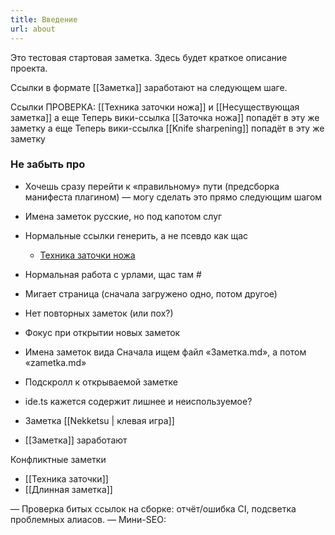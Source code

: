 ```yaml
---
title: Введение
url: about
---
```


Это тестовая стартовая заметка. Здесь будет краткое описание проекта.

Ссылки в формате [[Заметка]] заработают на следующем шаге.

Ссылки ПРОВЕРКА: [[Техника заточки ножа]] и [[Несуществующая заметка]]
а еще Теперь вики-ссылка [[Заточка ножа]] попадёт в эту же заметку
а еще Теперь вики-ссылка [[Knife sharpening]] попадёт в эту же заметку


### Не забыть про 
- Хочешь сразу перейти к «правильному» пути (предсборка манифеста плагином) — могу сделать это прямо следующим шагом

- Имена заметок русские, но под капотом слуг

- Нормальные ссылки генерить, а не псевдо как щас 
  - <a href="#" class="wikilink" data-slug="tehnika-zatochki-nozha" data-missing="false">Техника заточки ножа</a>
- Нормальная работа с урлами, щас там #
- Мигает страница (сначала загружено одно, потом другое)
- Нет повторных заметок (или пох?)
- Фокус при открытии новых заметок
- Имена заметок вида Сначала ищем файл «Заметка.md», а потом «zametka.md»
- Подскролл к открываемой заметке
- ide.ts кажется содержит лишнее и неиспользуемое?
- Заметка [[Nekketsu | клевая игра]]
- [[Заметка]] заработают

Конфликтные заметки
- [[Техника заточки]]
- [[Длинная заметка]]

— Проверка битых ссылок на сборке: отчёт/ошибка CI, подсветка проблемных алиасов.
— Мини-SEO: <title>, meta description из frontmatter, canonical


— Открытие с анимацией плавно более, и при загрузке страницы тоже, первые 300 миллисекунд можно скрывать, а если не успелось загрузиться, то уже показывать спиннер

— Полировка визуала под Энди: 
- тонкие детали типографики, вертикальный ритм,
- Обогатить бэклинки в стиле энди


— Рефакторинг — разбитие функционала на модули


— Баг с активной последней заметкой:
- не активизируется, даже если промотали до конца
- тыкаю на третью, сначала выбирается вторая, при повторном клике — третья на больше 1320

— посмотреть сетевые запросы, щас чот иконка как будто постоянно дергается, нет?
— сборка??? щас там js файлы появляются... может это добро всё в dist?
